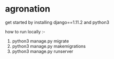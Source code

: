 # agronation

get started by installing django==1.11.2 and python3

how to run locally :-

1) python3 manage.py migrate
2) python3 manage.py makemigrations
3) python3 manage.py runserver
